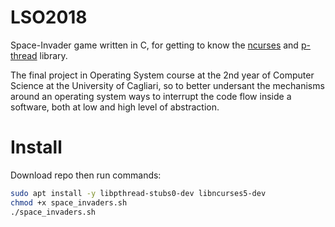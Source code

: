 # LSO2018

Space-Invader game written in C, for getting to know the [ncurses](https://invisible-island.net/ncurses/) and [p-thread](https://www.cs.cmu.edu/afs/cs/academic/class/15492-f07/www/pthreads.html) library.

The final project in Operating System course at the 2nd year of Computer Science at the University of Cagliari, so to better undersant the mechanisms around an operating system ways to interrupt the code flow inside a software, both at low and high level of abstraction.

# Install

Download repo then run commands:

```bash
sudo apt install -y libpthread-stubs0-dev libncurses5-dev
chmod +x space_invaders.sh
./space_invaders.sh

```

